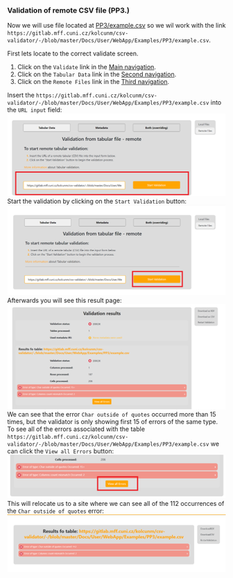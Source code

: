 ### Validation of remote CSV file (PP3.)

Now we will use file located at [PP3/example.csv](https://gitlab.mff.cuni.cz/kolcunm/csv-validator/-/blob/master/Docs/User/WebApp/Examples/PP3/example.csv) so we wil work with the link `https://gitlab.mff.cuni.cz/kolcunm/csv-validator/-/blob/master/Docs/User/WebApp/Examples/PP3/example.csv`.

First lets locate to the correct validate screen.
1. Click on the `Validate` link in the [Main navigation](user_web_app.md#main-navigation).
2. Click on the `Tabular Data` link in the [Second navigation](user_web_app.md#validate-screens-second-navigation).
3. Click on the `Remote Files` link in the [Third navigation](user_web_app.md#validate-screens-third-navigation).

Insert the `https://gitlab.mff.cuni.cz/kolcunm/csv-validator/-/blob/master/Docs/User/WebApp/Examples/PP3/example.csv` into the `URL input` field:
![pp3 URL input](img/pp3_url_input.png)
Start the validation by clicking on the `Start Validation` button:
![pp3 start validation](img/pp3_start_validation.png)
Afterwards you will see this result page:
![pp3 result page](img/pp3_result_page.png)
We can see that the error `Char outside of quotes` occurred more than 15 times, but the validator is only showing first 15 of errors of the same type. To see all of the errors associated with the table `https://gitlab.mff.cuni.cz/kolcunm/csv-validator/-/blob/master/Docs/User/WebApp/Examples/PP3/example.csv` we can click the `View all Errors` button:
![pp3 view all errors](img/pp3_view_all_errors.png)
This will relocate us to a site where we can see all of the 112 occurrences of the `Char outside of quotes` error:
![pp3 all errors](img/pp3_all_errors.png)